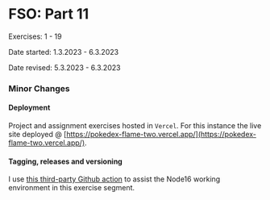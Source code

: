 # FSO: Part 11

Exercises: 1 - 19

Date started: 1.3.2023 - 6.3.2023

Date revised: 5.3.2023 - 6.3.2023

### Minor Changes

#### Deployment

Project and assignment exercises hosted in `Vercel`. For this instance the live site deployed @ [https://pokedex-flame-two.vercel.app/](https://pokedex-flame-two.vercel.app/).

#### Tagging, releases and versioning

I use [this third-party Github action](https://github.com/marketplace/actions/autotagversionrelease) to assist the Node16 working environment in this exercise segment.
